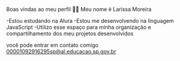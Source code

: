 Boas vindas ao meu perfil 💙💙
Meu nome é Larissa Moreira

-Estou estudando na Alura
-Estou me desenvolvendo na linguagem JavaScript
-Utilizo esse espaço para minha organização e compartilhamento dos meu projetos desenvolvidos

você pode entrar em contato comigo 
00001092916295sp@al.educacao.sp.gov.br
